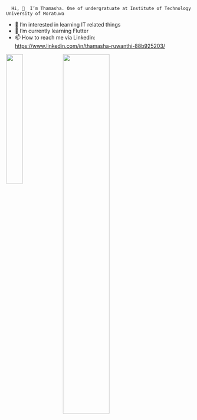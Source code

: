       Hi, 👋  I’m Thamasha. One of undergratuate at Institute of Technology University of Moratuwa
- 👀 I’m interested in learning IT related things
- 🌱 I’m currently learning Flutter 
- 📫 How to reach me via Linkedin: https://www.linkedin.com/in/thamasha-ruwanthi-88b925203/



<img width = "50%"  src ="https://github-readme-stats.vercel.app/api?username=Thamasha-ru&show_icons=true&theme=tokyonight"/>

<img align="left" width = "30%" src ="https://github-readme-stats.vercel.app/api/top-langs/?username=Thamasha-ru&layout=demo&theme=tokyonight"/>

<!---
Thamasha-ru/Thamasha-ru is a ✨ special ✨ repository because its `README.md` (this file) appears on your GitHub profile.
You can click the Preview link to take a look at your changes.
--->
